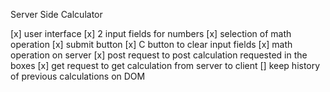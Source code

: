 Server Side Calculator

[x] user interface
    [x] 2 input fields for numbers
    [x] selection of math operation
    [x] submit button
    [x] C button to clear input fields
[x] math operation on server
[x] post request to post calculation requested in the boxes
[x] get request to get calculation from server to client
[] keep history of previous calculations on DOM